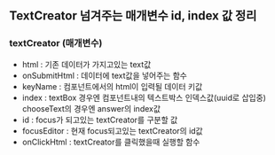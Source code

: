 ## TextCreator 넘겨주는 매개변수 id, index 값 정리

### textCreator (매개변수)

- html : 기존 데이터가 가지고있는 text값
- onSubmitHtml : 데이터에 text값을 넣어주는 함수
- keyName : 컴포넌트에서의 html이 입력될 데이터 키값
- index : textBox 경우엔 컴포넌트내의 텍스트박스 인덱스값(uuid로 삽입중) chooseText의 경우엔 answer의 index값
- id : focus가 되고있는 textCreator를 구분할 값
- focusEditor : 현재 focus되고있는 textCreator의 id값
- onClickHtml : textCreator를 클릭했을때 실행할 함수
